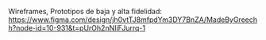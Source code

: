 Wireframes, Prototipos de baja y alta fidelidad: https://www.figma.com/design/jh0vtTJ8mfpdYm3DY7BnZA/MadeByGreechh?node-id=10-931&t=pUrOh2nNIiFJurrq-1
